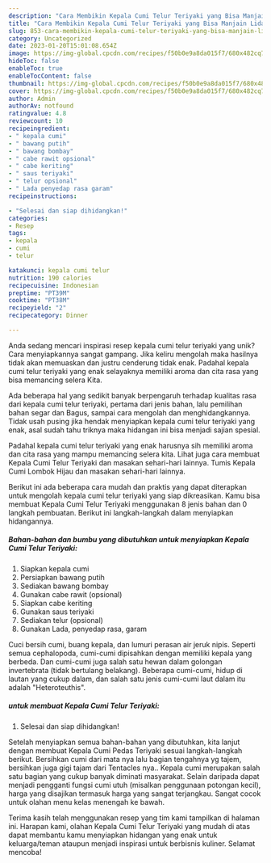 ```yaml
---
description: "Cara Membikin Kepala Cumi Telur Teriyaki yang Bisa Manjain Lidah"
title: "Cara Membikin Kepala Cumi Telur Teriyaki yang Bisa Manjain Lidah"
slug: 853-cara-membikin-kepala-cumi-telur-teriyaki-yang-bisa-manjain-lidah
category: Uncategorized
date: 2023-01-20T15:01:08.654Z
image: https://img-global.cpcdn.com/recipes/f50b0e9a8da015f7/680x482cq70/kepala-cumi-telur-teriyaki-foto-resep-utama.jpg
hideToc: false
enableToc: true
enableTocContent: false
thumbnail: https://img-global.cpcdn.com/recipes/f50b0e9a8da015f7/680x482cq70/kepala-cumi-telur-teriyaki-foto-resep-utama.jpg
cover: https://img-global.cpcdn.com/recipes/f50b0e9a8da015f7/680x482cq70/kepala-cumi-telur-teriyaki-foto-resep-utama.jpg
author: Admin
authorAv: notfound
ratingvalue: 4.8
reviewcount: 10
recipeingredient:
- " kepala cumi"
- " bawang putih"
- " bawang bombay"
- " cabe rawit opsional"
- " cabe keriting"
- " saus teriyaki"
- " telur opsional"
- " Lada penyedap rasa garam"
recipeinstructions:

- "Selesai dan siap dihidangkan!"
categories:
- Resep
tags:
- kepala
- cumi
- telur

katakunci: kepala cumi telur 
nutrition: 190 calories
recipecuisine: Indonesian
preptime: "PT39M"
cooktime: "PT38M"
recipeyield: "2"
recipecategory: Dinner

---
```





Anda sedang mencari inspirasi resep kepala cumi telur teriyaki yang unik? Cara menyiapkannya sangat gampang. Jika keliru mengolah maka hasilnya tidak akan memuaskan dan justru cenderung tidak enak. Padahal kepala cumi telur teriyaki yang enak selayaknya memiliki aroma dan cita rasa yang bisa memancing selera Kita.





Ada beberapa hal yang sedikit banyak berpengaruh terhadap kualitas rasa dari kepala cumi telur teriyaki, pertama dari jenis bahan, lalu pemilihan bahan segar dan Bagus, sampai cara mengolah dan menghidangkannya. Tidak usah pusing jika hendak menyiapkan kepala cumi telur teriyaki yang enak,      asal sudah tahu triknya maka hidangan ini bisa menjadi sajian spesial.














Padahal kepala cumi telur teriyaki yang enak harusnya sih memiliki aroma dan cita rasa yang mampu memancing selera kita. Lihat juga cara membuat Kepala Cumi Telur Teriyaki dan masakan sehari-hari lainnya. Tumis Kepala Cumi Lombok Hijau dan masakan sehari-hari lainnya.






Berikut ini ada beberapa cara mudah dan praktis yang dapat diterapkan untuk mengolah kepala cumi telur teriyaki yang siap dikreasikan. Kamu bisa membuat Kepala Cumi Telur Teriyaki menggunakan 8 jenis bahan dan 0 langkah pembuatan. Berikut ini langkah-langkah dalam menyiapkan hidangannya.

<!--inarticleads1-->

##### Bahan-bahan dan bumbu yang dibutuhkan untuk menyiapkan Kepala Cumi Telur Teriyaki:

1. Siapkan  kepala cumi
1. Persiapkan  bawang putih
1. Sediakan  bawang bombay
1. Gunakan  cabe rawit (opsional)
1. Siapkan  cabe keriting
1. Gunakan  saus teriyaki
1. Sediakan  telur (opsional)
1. Gunakan  Lada, penyedap rasa, garam


Cuci bersih cumi, buang kepala, dan lumuri perasan air jeruk nipis. Seperti semua cephalopoda, cumi-cumi dipisahkan dengan memiliki kepala yang berbeda. Dan cumi-cumi juga salah satu hewan dalam golongan invertebrata (tidak bertulang belakang). Beberapa cumi-cumi, hidup di lautan yang cukup dalam, dan salah satu jenis cumi-cumi laut dalam itu adalah &#34;Heteroteuthis&#34;. 

<!--inarticleads2-->

#####  untuk membuat Kepala Cumi Telur Teriyaki:


1. Selesai dan siap dihidangkan!

Setelah menyiapkan semua bahan-bahan yang dibutuhkan, kita lanjut dengan membuat Kepala Cumi Pedas Teriyaki sesuai langkah-langkah berikut. Bersihkan cumi dari mata nya lalu bagian tengahnya yg tajem, bersihkan juga gigi tajam dari Tentacles nya.. Kepala cumi merupakan salah satu bagian yang cukup banyak diminati masyarakat. Selain daripada dapat menjadi pengganti fungsi cumi utuh (misalkan penggunaan potongan kecil), harga yang disajikan termasuk harga yang sangat terjangkau. Sangat cocok untuk olahan menu kelas menengah ke bawah. 

Terima kasih telah menggunakan resep yang tim kami tampilkan di halaman ini. Harapan kami, olahan Kepala Cumi Telur Teriyaki yang mudah di atas dapat membantu kamu menyiapkan hidangan yang enak untuk keluarga/teman ataupun menjadi inspirasi untuk berbisnis kuliner. Selamat mencoba!
